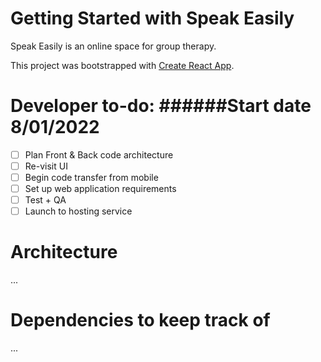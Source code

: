 # Getting Started with Speak Easily

Speak Easily is an online space for group therapy.

This project was bootstrapped with [Create React App](https://github.com/facebook/create-react-app).

# Developer to-do:  ######Start date 8/01/2022
- [ ] Plan Front & Back code architecture
- [ ] Re-visit UI
- [ ] Begin code transfer from mobile
- [ ] Set up web application requirements
- [ ] Test + QA    
- [ ] Launch to hosting service

# Architecture
...

# Dependencies to keep track of
...

